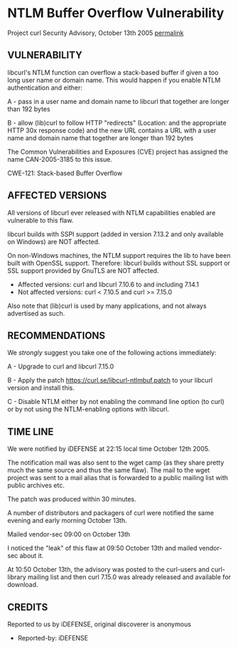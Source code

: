 NTLM Buffer Overflow Vulnerability
==================================

Project curl Security Advisory, October 13th 2005
[permalink](https://curl.se/docs/CVE-2005-3185.html)

VULNERABILITY
-------------

libcurl's NTLM function can overflow a stack-based buffer if given a too long
user name or domain name. This would happen if you enable NTLM authentication
and either:

 A - pass in a user name and domain name to libcurl that together are longer
     than 192 bytes

 B - allow (lib)curl to follow HTTP "redirects" (Location: and the appropriate
     HTTP 30x response code) and the new URL contains a URL with a user name
     and domain name that together are longer than 192 bytes

The Common Vulnerabilities and Exposures (CVE) project has assigned the name
CAN-2005-3185 to this issue.

CWE-121: Stack-based Buffer Overflow

AFFECTED VERSIONS
-----------------

All versions of libcurl ever released with NTLM capabilities enabled are
vulnerable to this flaw.

libcurl builds with SSPI support (added in version 7.13.2 and only available
on Windows) are NOT affected.

On non-Windows machines, the NTLM support requires the lib to have been built
with OpenSSL support. Therefore: libcurl builds without SSL support or SSL
support provided by GnuTLS are NOT affected.

- Affected versions: curl and libcurl 7.10.6 to and including 7.14.1
- Not affected versions: curl < 7.10.5 and curl >= 7.15.0

Also note that (lib)curl is used by many applications, and not always
advertised as such.

RECOMMENDATIONS
---------------

We *strongly* suggest you take one of the following actions immediately:

 A - Upgrade to curl and libcurl 7.15.0

 B - Apply the patch https://curl.se/libcurl-ntlmbuf.patch to your
     libcurl version and install this.

 C - Disable NTLM either by not enabling the command line option (to curl)
     or by not using the NTLM-enabling options with libcurl.

TIME LINE
---------

We were notified by iDEFENSE at 22:15 local time October 12th 2005.

The notification mail was also sent to the wget camp (as they share pretty
much the same source and thus the same flaw). The mail to the wget project was
sent to a mail alias that is forwarded to a public mailing list with public
archives etc.

The patch was produced within 30 minutes.

A number of distributors and packagers of curl were notified the same evening
and early morning October 13th.

Mailed vendor-sec 09:00 on October 13th

I noticed the "leak" of this flaw at 09:50 October 13th and mailed vendor-sec
about it.

At 10:50 October 13th, the advisory was posted to the curl-users and
curl-library mailing list and then curl 7.15.0 was already released and
available for download.

CREDITS
-------

Reported to us by iDEFENSE, original discoverer is anonymous

- Reported-by: iDEFENSE
